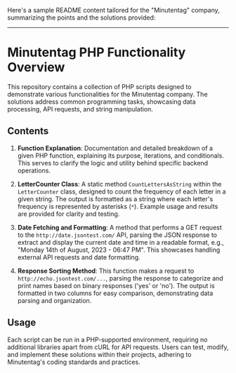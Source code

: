 Here's a sample README content tailored for the "Minutentag" company, summarizing the points and the solutions provided:

---

# Minutentag PHP Functionality Overview

This repository contains a collection of PHP scripts designed to demonstrate various functionalities for the Minutentag company. The solutions address common programming tasks, showcasing data processing, API requests, and string manipulation.

## Contents

1. **Function Explanation**: Documentation and detailed breakdown of a given PHP function, explaining its purpose, iterations, and conditionals. This serves to clarify the logic and utility behind specific backend operations.

2. **LetterCounter Class**: A static method `CountLettersAsString` within the `LetterCounter` class, designed to count the frequency of each letter in a given string. The output is formatted as a string where each letter's frequency is represented by asterisks (`*`). Example usage and results are provided for clarity and testing.

3. **Date Fetching and Formatting**: A method that performs a GET request to the `http://date.jsontest.com/` API, parsing the JSON response to extract and display the current date and time in a readable format, e.g., "Monday 14th of August, 2023 - 06:47 PM". This showcases handling external API requests and date formatting.

4. **Response Sorting Method**: This function makes a request to `http://echo.jsontest.com/...`, parsing the response to categorize and print names based on binary responses ('yes' or 'no'). The output is formatted in two columns for easy comparison, demonstrating data parsing and organization.

## Usage

Each script can be run in a PHP-supported environment, requiring no additional libraries apart from cURL for API requests. Users can test, modify, and implement these solutions within their projects, adhering to Minutentag's coding standards and practices.